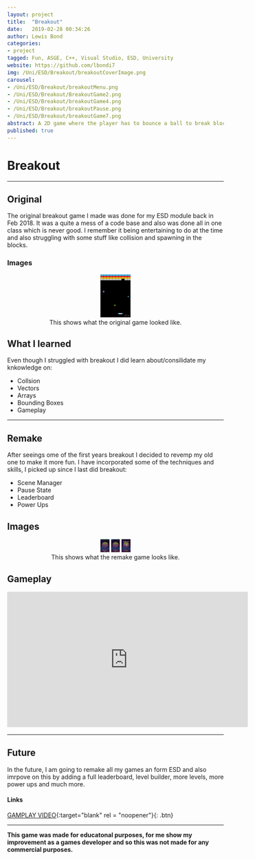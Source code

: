 ```yaml
---
layout: project
title:  "Breakout"
date:   2019-02-28 00:34:26
author: Lewis Bond
categories: 
- project
tagged: Fun, ASGE, C++, Visual Studio, ESD, University
website: https://github.com/lbondi7
img: /Uni/ESD/Breakout/breakoutCoverImage.png
carousel:
- /Uni/ESD/Breakout/breakoutMenu.png
- /Uni/ESD/Breakout/BreakoutGame2.png
- /Uni/ESD/Breakout/breakoutGame4.png
- /Uni/ESD/Breakout/breakoutPause.png
- /Uni/ESD/Breakout/breakoutGame7.png
abstract: A 2D game where the player has to bounce a ball to break blocks
published: true
---
```


# Breakout

---

## Original

The original breakout game I made was done for my ESD module back in Feb 2018. It was a quite a mess of a code base and also was done all in one class which is never good. I remember it being entertaining to do at the time and also struggling with some stuff like collision and spawning in the blocks.

### Images

<center>
<figure>
    <a href="/assets/img/project/Uni/ESD/Breakout/firstBreakoutGame1.png"><img src="/assets/img/project/Uni/ESD/Breakout/firstBreakoutGame1.png" height = "100"></a>
    <figcaption>This shows what the original game looked like.</figcaption>
</figure>
</center>

## What I learned

Even though I struggled with breakout I did learn about/consilidate my knkowledge on:
  - Collsion
  - Vectors
  - Arrays
  - Bounding Boxes
  - Gameplay

---

## Remake

After seeings ome of the first years breakout I decided to revemp my old one to make it more fun. I have incorporated some of the techniques and skills, I picked up since I last did breakout:
  - Scene Manager
  - Pause State
  - Leaderboard
  - Power Ups

## Images

<center>
<figure class = "third">
    <a href="/assets/img/project/Uni/ESD/Breakout/breakoutGame.png"><img src="/assets/img/project/Uni/ESD/Breakout/breakoutGame.png" height="30"></a>
      <a href="/assets/img/project/Uni/ESD/Breakout/breakoutGame8.png"><img src="/assets/img/project/Uni/ESD/Breakout/breakoutGame8.png" height="30"></a>
       <a href="/assets/img/project/Uni/ESD/Breakout/breakoutLeaderboard.png"><img src="/assets/img/project/Uni/ESD/Breakout/breakoutLeaderboard.png" height="30"></a>
    <figcaption>This shows what the remake game looks like.</figcaption>
</figure>
</center>

## Gameplay

<p style="text-align: center">
<iframe width="560" height="315" src="https://www.youtube.com/embed/CFmJ4LYCISs" frameborder="0" allow="accelerometer; autoplay; encrypted-media; gyroscope; picture-in-picture" allowfullscreen></iframe>
</p>

---

## Future

In the future, I am going to remake all my games an form ESD and also imrpove on this by adding a full leaderboard, level builder, more levels, more power ups and much more.

#### Links

[GAMPLAY VIDEO](https://www.youtube.com/embed/CFmJ4LYCISs){:target="blank" rel = "noopener"}{: .btn}

---

**This game was made for educatonal purposes, for me show my improvement as a games developer and so this was not made for any commercial purposes.** 
